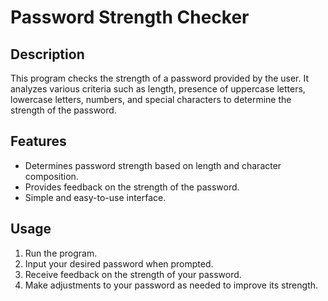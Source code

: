 # Password Strength Checker

## Description
This program checks the strength of a password provided by the user. It analyzes various criteria such as length, presence of uppercase letters, lowercase letters, numbers, and special characters to determine the strength of the password. 

## Features
- Determines password strength based on length and character composition.
- Provides feedback on the strength of the password.
- Simple and easy-to-use interface.

## Usage
1. Run the program.
2. Input your desired password when prompted.
3. Receive feedback on the strength of your password.
4. Make adjustments to your password as needed to improve its strength.

